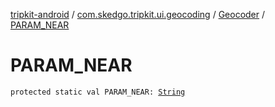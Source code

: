 [tripkit-android](../../index.md) / [com.skedgo.tripkit.ui.geocoding](../index.md) / [Geocoder](index.md) / [PARAM_NEAR](./-p-a-r-a-m_-n-e-a-r.md)

# PARAM_NEAR

`protected static val PARAM_NEAR: `[`String`](https://kotlinlang.org/api/latest/jvm/stdlib/kotlin/-string/index.html)